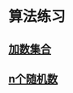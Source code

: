 # 算法练习
## [加数集合](https://github.com/maleSun/arithmetic/blob/master/加数集合.js)
## [n个随机数](https://github.com/maleSun/arithmetic/blob/master/n个随机数.js)
